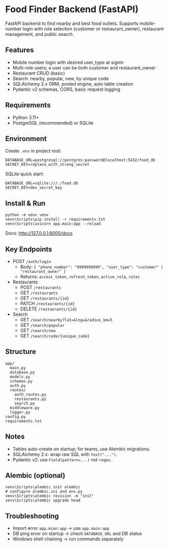 # Food Finder Backend (FastAPI)

FastAPI backend to find nearby and best food outlets. Supports mobile-number login with role selection (customer or restaurant_owner), restaurant management, and public search.

## Features
- Mobile number login with desired user_type at signin
- Multi-role users; a user can be both customer and restaurant_owner
- Restaurant CRUD (basic)
- Search: nearby, popular, new, by unique code
- SQLAlchemy 2.x ORM, pooled engine, auto table creation
- Pydantic v2 schemas, CORS, basic request logging

## Requirements
- Python 3.11+
- PostgreSQL (recommended) or SQLite

## Environment
Create `.env` in project root:

```
DATABASE_URL=postgresql://postgres:password@localhost:5432/food_db
SECRET_KEY=replace_with_strong_secret
```

SQLite quick start:
```
DATABASE_URL=sqlite:///./food.db
SECRET_KEY=dev_secret_key
```

## Install & Run
```
python -m venv venv
venv\Scripts\pip install -r requirements.txt
venv\Scripts\uvicorn app.main:app --reload
```
Docs: http://127.0.0.1:8000/docs

## Key Endpoints
- POST `/auth/login`
  - Body: `{ "phone_number": "9999999999", "user_type": "customer" | "restaurant_owner" }`
  - Returns: `access_token`, `refresh_token`, `active_role`, `roles`
- Restaurants
  - POST `/restaurants`
  - GET `/restaurants`
  - GET `/restaurants/{id}`
  - PATCH `/restaurants/{id}`
  - DELETE `/restaurants/{id}`
- Search
  - GET `/search/nearby?lat=&lng=&radius_km=5`
  - GET `/search/popular`
  - GET `/search/new`
  - GET `/search/code/{unique_code}`

## Structure
```
app/
  main.py
  database.py
  models.py
  schemas.py
  auth.py
  routes/
    auth_routes.py
    restaurants.py
    search.py
  middleware.py
  logger.py
config.py
requirements.txt
```

## Notes
- Tables auto-create on startup; for teams, use Alembic migrations.
- SQLAlchemy 2.x: wrap raw SQL with `text("...")`.
- Pydantic v2: use `Field(pattern=...)` not `regex`.

## Alembic (optional)
```
venv\Scripts\alembic init alembic
# configure alembic.ini and env.py
venv\Scripts\alembic revision -m "init"
venv\Scripts\alembic upgrade head
```

## Troubleshooting
- Import error `app.mian:app` → use `app.main:app`
- DB ping error on startup → check `DATABASE_URL` and DB status
- Windows shell chaining → run commands separately
